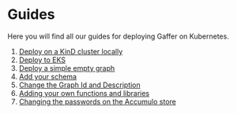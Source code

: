 Guides
========
Here you will find all our guides for deploying Gaffer on Kubernetes.

1. [Deploy on a KinD cluster locally](./kind-deployment.md)
2. [Deploy to EKS](./aws-eks-deployment.md)
3. [Deploy a simple empty graph](./deploy-empty-graph.md)
4. [Add your schema](./schema.md)
5. [Change the Graph Id and Description](./change-graph-metadata.md)
6. [Adding your own functions and libraries](./add-libraries.md)
7. [Changing the passwords on the Accumulo store](./changing-accumulo-passwords.md)